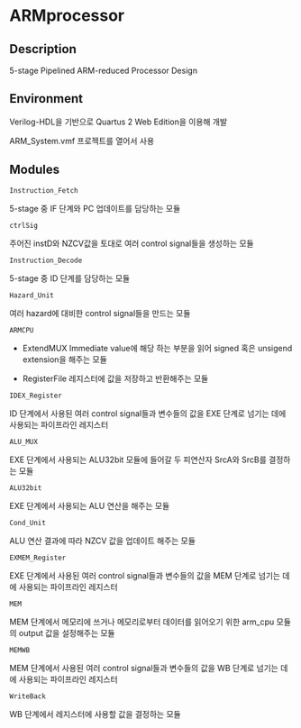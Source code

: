 # ARMprocessor

## Description

5-stage Pipelined ARM-reduced Processor Design

## Environment

Verilog-HDL을 기반으로 Quartus 2 Web Edition을 이용해 개발

ARM_System.vmf 프로젝트를 열어서 사용

## Modules

`Instruction_Fetch`

5-stage 중 IF 단계와 PC 업데이트를 담당하는 모듈

`ctrlSig`

주어진 instD와 NZCV값을 토대로 여러 control signal들을 생성하는 모듈

`Instruction_Decode`

5-stage 중 ID 단계를 담당하는 모듈

`Hazard_Unit`

여러 hazard에 대비한 control signal들을 만드는 모듈

`ARMCPU`

+ ExtendMUX
Immediate value에 해당 하는 부분을 읽어 signed 혹은 unsigend extension을 해주는 모듈

+ RegisterFile
레지스터에 값을 저장하고 반환해주는 모듈

`IDEX_Register`

ID 단계에서 사용된 여러 control signal들과 변수들의 값을 EXE 단계로 넘기는 데에 사용되는 파이프라인 레지스터

`ALU_MUX`

EXE 단계에서 사용되는 ALU32bit 모듈에 들어갈 두 피연산자 SrcA와 SrcB를 결정하는 모듈

`ALU32bit`

EXE 단계에서 사용되는 ALU 연산을 해주는 모듈

`Cond_Unit`

ALU 연산 결과에 따라 NZCV 값을 업데이트 해주는 모듈

`EXMEM_Register`

EXE 단계에서 사용된 여러 control signal들과 변수들의 값을 MEM 단계로 넘기는 데에 사용되는 파이프라인 레지스터

`MEM`

MEM 단계에서 메모리에 쓰거나 메모리로부터 데이터를 읽어오기 위한 arm_cpu 모듈의 output 값을 설정해주는 모듈

`MEMWB`

MEM 단계에서 사용된 여러 control signal들과 변수들의 값을 WB 단계로 넘기는 데에 사용되는 파이프라인 레지스터

`WriteBack`

WB 단계에서 레지스터에 사용할 값을 결정하는 모듈
